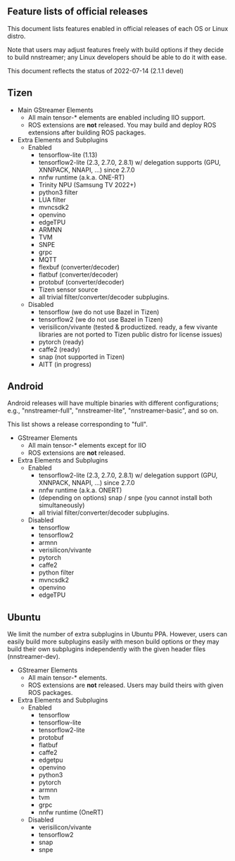 ## Feature lists of official releases

This document lists features enabled in official releases of each OS or Linux distro.

Note that users may adjust features freely with build options if they decide to build nnstreamer; any Linux developers should be able to do it with ease.

This document reflects the status of 2022-07-14 (2.1.1 devel)


## Tizen

- Main GStreamer Elements
    - All main tensor-\* elements are enabled including IIO support.
    - ROS extensions are **not** released. You may build and deploy ROS extensions after building ROS packages.
- Extra Elements and Subplugins
    - Enabled
        - tensorflow-lite (1.13)
        - tensorflow2-lite (2.3, 2.7.0, 2.8.1) w/ delegation supports (GPU, XNNPACK, NNAPI, ...) since 2.7.0
        - nnfw runtime (a.k.a. ONE-RT)
        - Trinity NPU (Samsung TV 2022+)
        - python3 filter
        - LUA filter
        - mvncsdk2
        - openvino
        - edgeTPU
        - ARMNN
        - TVM
        - SNPE
        - grpc
        - MQTT
        - flexbuf (converter/decoder)
        - flatbuf (converter/decoder)
        - protobuf (converter/decoder)
        - Tizen sensor source
        - all trivial filter/converter/decoder subplugins.
    - Disabled
        - tensorflow (we do not use Bazel in Tizen)
        - tensorflow2 (we do not use Bazel in Tizen)
        - verisilicon/vivante (tested & productized. ready, a few vivante libraries are not ported to Tizen public distro for license issues)
        - pytorch (ready)
        - caffe2 (ready)
        - snap (not supported in Tizen)
        - AITT (in progress)


## Android

Android releases will have multiple binaries with different configurations; e.g., "nnstreamer-full", "nnstreamer-lite", "nnstreamer-basic", and so on.

This list shows a release corresponding to "full".

- GStreamer Elements
    - All main tensor-\* elements except for IIO
    - ROS extensions are **not** released.
- Extra Elements and Subplugins
    - Enabled
        - tensorflow2-lite (2.3, 2.7.0, 2.8.1) w/ delegation support (GPU, XNNPACK, NNAPI, ...) since 2.7.0
        - nnfw runtime (a.k.a. ONERT)
        - (depending on options) snap / snpe (you cannot install both simultaneously)
        - all trivial filter/converter/decoder subplugins.
    - Disabled
        - tensorflow
        - tensorflow2
        - armnn
        - verisilicon/vivante
        - pytorch
        - caffe2
        - python filter
        - mvncsdk2
        - openvino
        - edgeTPU

## Ubuntu

We limit the number of extra subplugins in Ubuntu PPA. However, users can easily build more subplugins easily with meson build options or they may build their own subplugins independently with the given header files (nnstreamer-dev).

- GStreamer Elements
    - All main tensor-\* elements.
    - ROS extensions are **not** released. Users may build theirs with given ROS packages.
- Extra Elements and Subplugins
    - Enabled
        - tensorflow
        - tensorflow-lite
        - tensorflow2-lite
        - protobuf
        - flatbuf
        - caffe2
        - edgetpu
        - openvino
        - python3
        - pytorch
        - armnn
        - tvm
        - grpc
        - nnfw runtime (OneRT)
    - Disabled
        - verisilicon/vivante
        - tensorflow2
        - snap
        - snpe

